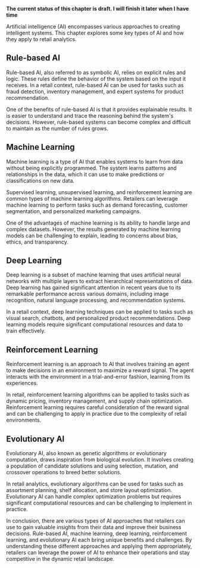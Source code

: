 **The current status of this chapter is draft. I will finish it later when I have time**

Artificial intelligence (AI) encompasses various approaches to creating intelligent systems. This chapter explores some key types of AI and how they apply to retail analytics.

Rule-based AI
-------------

Rule-based AI, also referred to as symbolic AI, relies on explicit rules and logic. These rules define the behavior of the system based on the input it receives. In a retail context, rule-based AI can be used for tasks such as fraud detection, inventory management, and expert systems for product recommendation.

One of the benefits of rule-based AI is that it provides explainable results. It is easier to understand and trace the reasoning behind the system's decisions. However, rule-based systems can become complex and difficult to maintain as the number of rules grows.

Machine Learning
----------------

Machine learning is a type of AI that enables systems to learn from data without being explicitly programmed. The system learns patterns and relationships in the data, which it can use to make predictions or classifications on new data.

Supervised learning, unsupervised learning, and reinforcement learning are common types of machine learning algorithms. Retailers can leverage machine learning to perform tasks such as demand forecasting, customer segmentation, and personalized marketing campaigns.

One of the advantages of machine learning is its ability to handle large and complex datasets. However, the results generated by machine learning models can be challenging to explain, leading to concerns about bias, ethics, and transparency.

Deep Learning
-------------

Deep learning is a subset of machine learning that uses artificial neural networks with multiple layers to extract hierarchical representations of data. Deep learning has gained significant attention in recent years due to its remarkable performance across various domains, including image recognition, natural language processing, and recommendation systems.

In a retail context, deep learning techniques can be applied to tasks such as visual search, chatbots, and personalized product recommendations. Deep learning models require significant computational resources and data to train effectively.

Reinforcement Learning
----------------------

Reinforcement learning is an approach to AI that involves training an agent to make decisions in an environment to maximize a reward signal. The agent interacts with the environment in a trial-and-error fashion, learning from its experiences.

In retail, reinforcement learning algorithms can be applied to tasks such as dynamic pricing, inventory management, and supply chain optimization. Reinforcement learning requires careful consideration of the reward signal and can be challenging to apply in practice due to the complexity of retail environments.

Evolutionary AI
---------------

Evolutionary AI, also known as genetic algorithms or evolutionary computation, draws inspiration from biological evolution. It involves creating a population of candidate solutions and using selection, mutation, and crossover operations to breed better solutions.

In retail analytics, evolutionary algorithms can be used for tasks such as assortment planning, shelf allocation, and store layout optimization. Evolutionary AI can handle complex optimization problems but requires significant computational resources and can be challenging to implement in practice.

In conclusion, there are various types of AI approaches that retailers can use to gain valuable insights from their data and improve their business decisions. Rule-based AI, machine learning, deep learning, reinforcement learning, and evolutionary AI each bring unique benefits and challenges. By understanding these different approaches and applying them appropriately, retailers can leverage the power of AI to enhance their operations and stay competitive in the dynamic retail landscape.
